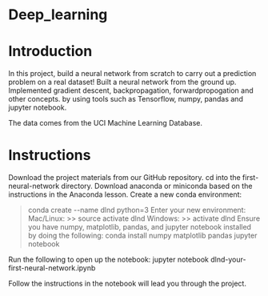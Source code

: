 # Deep_learning

# Introduction
In this project, build a neural network from scratch to carry out a prediction problem on a real dataset! Built a neural network from the ground up. Implemented gradient descent, backpropagation, forwardpropogation and other concepts. by using tools such as Tensorflow, numpy, pandas and jupyter notebook. 

The data comes from the UCI Machine Learning Database.

# Instructions
Download the project materials from our GitHub repository. 
cd into the first-neural-network directory.
Download anaconda or miniconda based on the instructions in the Anaconda lesson.
Create a new conda environment:
> conda create --name dlnd python=3
Enter your new environment:
 Mac/Linux: >> source activate dlnd
 Windows: >> activate dlnd
Ensure you have numpy, matplotlib, pandas, and jupyter notebook installed by doing the following:
conda install numpy matplotlib pandas jupyter notebook

Run the following to open up the notebook:
jupyter notebook dlnd-your-first-neural-network.ipynb
 
Follow the instructions in the notebook will lead you through the project.
